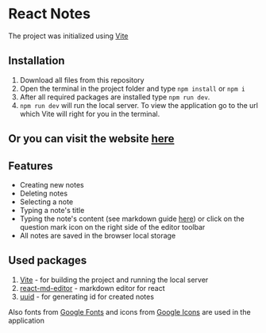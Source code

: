 # React Notes

The project was initialized using [Vite](https://vitejs.dev/)

## Installation

1. Download all files from this repository
2. Open the terminal in the project folder and type `npm install` or `npm i`
3. After all required packages are installed type `npm run dev`.
4. `npm run dev` will run the local server. To view the application go to the url which Vite will right for you in the terminal.

## Or you can visit the website [here](https://nerfthispls.github.io/react-notes/)

## Features

- Creating new notes
- Deleting notes
- Selecting a note
- Typing a note's title
- Typing the note's content (see markdown guide [here](https://www.markdownguide.org/basic-syntax/)) or click on the question mark icon on the right side of the editor toolbar
- All notes are saved in the browser local storage

## Used packages

1. [Vite](https://vitejs.dev/) - for building the project and running the local server
2. [react-md-editor](https://github.com/uiwjs/react-md-editor) - markdown editor for react
3. [uuid](https://github.com/uuidjs/uuid) - for generating id for created notes

Also fonts from [Google Fonts](https://fonts.google.com/) and icons from [Google Icons](https://fonts.google.com/icons) are used in the application
